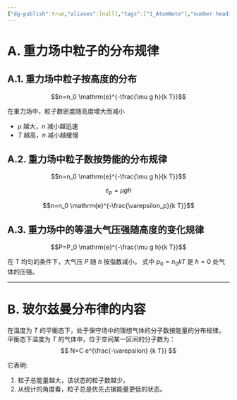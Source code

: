 ```yaml
---
{"dg-publish":true,"aliases":[null],"tags":["1_AtomNote"],"number headings":"auto, first-level 1, max 6, A.1.","Created-Date":"2023-05-22 09:45:59","Modified-Date":"2024-04-18 11:53:28","permalink":"/A01_Lessons/Aa05_大学物理/玻耳兹曼分布律/","dgPassFrontmatter":true}
---
```




# A. 重力场中粒子的分布规律


## A.1. 重力场中粒子按高度的分布

$$n=n_0 \mathrm{e}^{-\frac{\mu g  h}{k T}}$$

在重力场中，粒子数密度随高度增大而减小
- $\mu$ 越大，$n$ 减小越迅速
- $T$ 越高，$n$ 减小越缓慢


## A.2. 重力场中粒子数按势能的分布规律 


$$n=n_0 \mathrm{e}^{-\frac{\mu g  h}{k T}}$$

$$\varepsilon_p=\mu g h$$

$$n=n_0 \mathrm{e}^{-\frac{\varepsilon_p}{k T}}$$ 
   

## A.3. 重力场中的等温大气压强随高度的变化规律

$$P=P_0 \mathrm{e}^{-\frac{\mu g h}{k T}}$$


在 T 均匀的条件下，大气压 $P$ 随 $h$ 按指数减小。
式中 $p_0=n_0 k T$ 是 $h=0$ 处气体的压强。

---
   
# B. 玻尔兹曼分布律的内容

在温度为 $T$ 的平衡态下，处于保守场中的理想气体的分子数按能量的分布规律。平衡态下温度为 $T$ 的气体中，位于空间某一区间的分子数为：
$$
N=C e^{\frac{-\varepsilon}  {k T}}
$$

它表明:
1. 粒子总能量越大，该状态的粒子数越少。
2. 从统计的角度看，粒子总是优先占据能量更低的状态。





